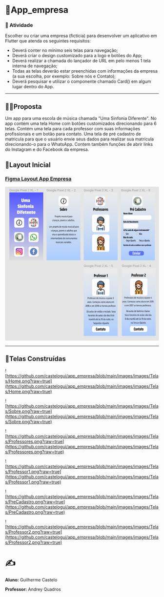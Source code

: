 # 📱App_empresa

### 📑 Atividade

Escolher ou criar uma empresa (fictícia) para desenvolver um aplicativo em Flutter que atenda os seguintes requisitos:

- Deverá conter no mínimo seis telas para navegação;
- Deverá criar o design customizado para a logo e botões do App;
- Deverá realizar a chamada do lançador de URL em pelo menos 1 tela interna de navegação;
- Todas as telas deverão estar preenchidas com informações da empresa (a sua escolha, por exemplo: Sobre nós e Contato);
- Deverá pesquisar e utilizar o componente chamado Card() em algum lugar dentro do App.

---

## 🙋‍♂️Proposta

Um app para uma escola de música chamada "Uma Sinfonia Diferente". No app contém uma tela Home com botões customizados direcionando para 6 telas. Contém uma tela para cada professor com suas informações profissionais e um botão para contato. Uma tela de pré cadastro de matricula para que o usuário envie seus dados para realizar sua matrícula direcionando-o para o WhatsApp. Contem também funções de abrir links do Instagram e do Facebook da empresa.

## 🧭Layout Inicial

### [Figma Layout App Empresa](https://www.figma.com/embed?embed_host=notion&url=https%3A%2F%2Fwww.figma.com%2Ffile%2FIumitsPgxj79mfGKs3sULz%2FLinkTreeClone%3Fnode-id%3D0%253A1)

![Layout](https://github.com/castelogui/app_empresa/blob/main/images/images/app_empresa.png)

---

## 🧱Telas Construídas

![https://github.com/castelogui/app_empresa/blob/main/images/images/Telas/Home.png?raw=true](https://github.com/castelogui/app_empresa/blob/main/images/images/Telas/Home.png?raw=true)

![https://github.com/castelogui/app_empresa/blob/main/images/images/Telas/Sobre.png?raw=true](https://github.com/castelogui/app_empresa/blob/main/images/images/Telas/Sobre.png?raw=true)

![https://github.com/castelogui/app_empresa/blob/main/images/images/Telas/Professores.png?raw=true](https://github.com/castelogui/app_empresa/blob/main/images/images/Telas/Professores.png?raw=true)

![https://github.com/castelogui/app_empresa/blob/main/images/images/Telas/Professor1.png?raw=true](https://github.com/castelogui/app_empresa/blob/main/images/images/Telas/Professor1.png?raw=true)

![https://github.com/castelogui/app_empresa/blob/main/images/images/Telas/PreCadastro.png?raw=true](https://github.com/castelogui/app_empresa/blob/main/images/images/Telas/PreCadastro.png?raw=true)

![https://github.com/castelogui/app_empresa/blob/main/images/images/Telas/Professor2.png?raw=true](https://github.com/castelogui/app_empresa/blob/main/images/images/Telas/Professor2.png?raw=true)

# ✍️

**Aluno:** Guilherme Castelo

**Professor:** Andrey Quadros
